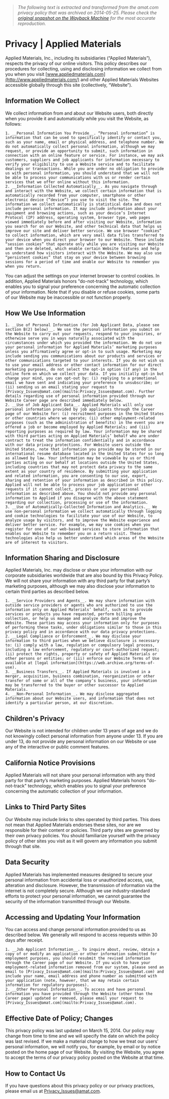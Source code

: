 > *The following text is extracted and transformed from the amat.com privacy policy that was archived on 2014-05-25. Please check the [original snapshot on the Wayback Machine](https://web.archive.org/web/20140525201014id_/http%3A//www.appliedmaterials.com/privacy) for the most accurate reproduction.*

# Privacy | Applied Materials

Applied Materials, Inc., including its subsidiaries (“Applied Materials”), respects the privacy of our online visitors. This policy describes our procedures for collecting, using and disclosing information we collect from you when you visit [www.appliedmaterials.com](http://www.appliedmaterials.com/) and other Applied Materials Websites accessible globally through this site (collectively, “Website”). 

## Information We Collect

We collect information from and about our Website users, both directly when you provide it and automatically while you visit the Website, as follows: 

    1. __Personal Information You Provide__. “Personal information” is information that can be used to specifically identify or contact you, such as your name, email or physical address, and telephone number. We do not automatically collect personal information, although we may request, or provide an opportunity to submit, such information in connection with an online feature or service. For instance, we may ask customers, suppliers and job applicants for information necessary to verify your eligibility to use a Website service and to facilitate dealings or transactions. While you are under no obligation to provide us with personal information, you should understand that we will not be able to process your communications with us or render certain services that we offer online without this information.
    2. __Information Collected Automatically__. As you navigate through and interact with the Website, we collect certain information that is automatically recorded from your computer, smartphone or other electronic device (“device”) you use to visit the site. The information we collect automatically is statistical data and does not include personal information. It may include information about your equipment and browsing actions, such as your device’s Internet Protocol (IP) address, operating system, browser type, web pages viewed immediately before and after visiting our Website, information you search for on our Website, and other technical data that helps us improve our site and deliver better service. We use browser “cookies” to collect information, which are very small data files transferred to your device when you direct your browser to our Website. These include “session cookies” that operate only while you are visiting our Website and then are deleted, which enable certain Website features and help us understand how visitors interact with the Website. We may also use “persistent cookies” that stay on your device between browsing sessions for a period of time and enable our Website to remember you when you return. 

You can adjust the settings on your internet browser to control cookies. In addition, Applied Materials honors "do-not-track" technology, which enables you to signal your preference concerning the automatic collection of your information. Note that if you disable or refuse cookies, some parts of our Website may be inaccessible or not function properly. 




## How We Use Information

    1. __Use of Personal Information (for Job Applicant Data, please see section B(2) below)__. We use the personal information you submit on the Website to carry out your requests, respond to your inquiries, or otherwise serve you in ways naturally associated with the circumstances under which you provided the information. We do not use your personal information for Applied Materials’ marketing purposes unless you affirmatively agree or opt-in to such usage. Marketing may include sending you communications about our products and services or other communications targeted to your interests. If you do not wish us to use your email address or other contact information for our direct marketing purposes, do not select the opt-in option (if any) in the online form on which we collect your data. If you initially opt-in but change your mind, you can opt-out by: (i) replying to a promotional email we have sent and indicating your preference to unsubscribe; or (ii) sending us an email stating your request to [Privacy_Issues@amat.com](mailto:Privacy_Issues@amat.com). Further details regarding use of personal information provided through our Website Career page are described immediately below.
    2. __Use of Job Applicant Data__. Applied Materials will only use personal information provided by job applicants through the Career page of our Website for: (i) recruitment purposes in the United States or other countries where we operate; (ii) other employment-related purposes (such as the administration of benefits) in the event you are offered a job or become employed by Applied Materials; and (iii) reporting purposes as required by law. Your information may be shared with third parties acting on Applied Materials’ behalf who are under contract to treat the information confidentially and in accordance with our data privacy protections. For Website users outside the United States, note that information you provide may be stored in our international resume database located in the United States for so long as allowed by law. Your information may be viewable by us or third parties acting on our behalf at locations outside the United States, including countries that may not protect data privacy to the same extent as your country of residence. By submitting your application and related information, you are consenting to our use, export, sharing and retention of your information as described in this policy. Applied will not be able to process your job application or other requests if it cannot collect, process or use your personal information as described above. You should not provide any personal information to Applied if you disagree with the above statement regarding our collection, processing or use of the information.
    3. __Use of Automatically-Collected Information and Analytics.__ We use non-personal information we collect automatically through logging and cookie technologies to facilitate your use of our Website, to analyze usage by visitors, and to improve the Website experience and deliver better service. For example, we may use cookies when you register for one of our web-based services to store information that enables our Website to remember you on a return visit. These technologies also help us better understand which areas of the Website are of interest to visitors. 



## Information Sharing and Disclosure

Applied Materials, Inc. may disclose or share your information with our corporate subsidiaries worldwide that are also bound by this Privacy Policy. We will not share your information with any third party for that party’s marketing purposes, although we may also disclose your information to certain third parties as described below.

    1. __Service Providers and Agents__. We may share information with outside service providers or agents who are authorized to use the information only on Applied Materials’ behalf, such as to provide services or products you have requested, perform billing and collection, or help us manage and analyze data and improve the Website. These parties may access your information only for purposes of performing these tasks, under obligations similar to those in this privacy policy and in accordance with our data privacy protections.
    2. __Legal Compliance or Enforcement__. We may disclose your information to third parties when we believe disclosure is necessary to: (i) comply with a law, regulation or compulsory legal process, including a law enforcement, regulatory or court-authorized request; (ii) protect the rights, property or safety of Applied Materials or other persons or entities; or (iii) enforce our Website Terms of Use available at [legal information](https://web.archive.org/terms-of-use).
    3. __Business Transfers__. If Applied Materials is involved in a merger, acquisition, business combination, reorganization or other transfer of some or all of the company’s business, your information may be transferred to the buyer or other successor to Applied Materials. 
    4. __Non-Personal Information__. We may disclose aggregated information about our Website users, and information that does not identify a particular person, at our discretion. 



## Children's Privacy

Our Website is not intended for children under 13 years of age and we do not knowingly collect personal information from anyone under 13. If you are under 13, do not provide any personal information on our Website or use any of the interactive or public comment features.

## California Notice Provisions

Applied Materials will not share your personal information with any third party for that party’s marketing purposes. Applied Materials honors "do-not-track" technology, which enables you to signal your preference concerning the automatic collection of your information.

## Links to Third Party Sites

Our Website may include links to sites operated by third parties. This does not mean that Applied Materials endorses these sites, nor are we responsible for their content or policies. Third party sites are governed by their own privacy policies. You should familiarize yourself with the privacy policy of other sites you visit as it will govern any information you submit through that site.

## Data Security

Applied Materials has implemented measures designed to secure your personal information from accidental loss or unauthorized access, use, alteration and disclosure. However, the transmission of information via the internet is not completely secure. Although we use industry-standard efforts to protect your personal information, we cannot guarantee the security of the information transmitted through our Website. 

## Accessing and Updating Your Information

You can access and change personal information provided to us as described below. We generally will respond to access requests within 30 days after receipt.

    1. __Job Applicant Information__. To inquire about, review, obtain a copy of or modify an application or other information submitted for employment purposes, you should resubmit the revised information through the Career page of our Website. If you wish to have your employment-related information removed from our system, please send an email to [Privacy_Issues@amat.com](mailto:Privacy_Issues@amat.com) and include your name, email address and phone number as submitted with your application (note, however, that we may retain certain information for regulatory purposes). 
    2. __Other Personal Information__. To access and have personal information you have provided through the Website (other than the Career page) updated or removed, please email your request to [Privacy_Issues@amat.com](mailto:Privacy_Issues@amat.com). 



## Effective Date of Policy; Changes

This privacy policy was last updated on March 15, 2014. Our policy may change from time to time and we will specify the date on which the policy was last revised. If we make a material change to how we treat our users’ personal information, we will notify you, for example, by email or by notice posted on the home page of our Website. By visiting the Website, you agree to accept the terms of our privacy policy posted on the Website at that time. 

## How to Contact Us

If you have questions about this privacy policy or our privacy practices, please email us at [Privacy_Issues@amat.com](mailto:Privacy_Issues@amat.com).

